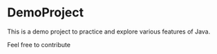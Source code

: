 # DemoProject
This is a demo project to practice and explore various features of Java.

Feel free to contribute
